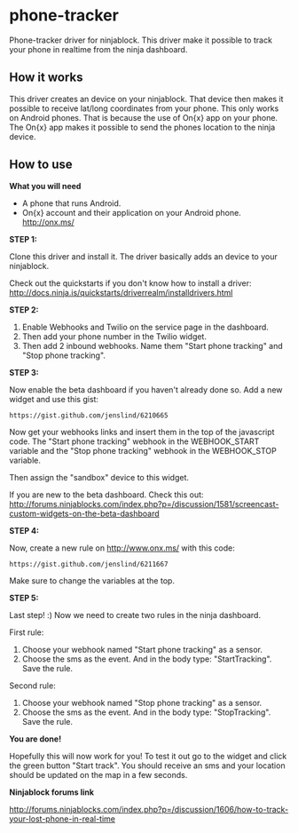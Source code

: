 phone-tracker
=============

Phone-tracker driver for ninjablock.
This driver make it possible to track your phone in realtime from the ninja dashboard.

How it works
--------------
This driver creates an device on your ninjablock. That device then makes it possible to receive lat/long coordinates from your phone.
This only works on Android phones. That is because the use of On{x} app on your phone. The On{x} app makes it possible to send the phones location to the ninja device.

How to use
--------------
**What you will need**
- A phone that runs Android.
- On{x} account and their application on your Android phone. http://onx.ms/

**STEP 1:**

Clone this driver and install it.
The driver basically adds an device to your ninjablock.

Check out the quickstarts if you don't know how to install a driver:
http://docs.ninja.is/quickstarts/driverrealm/installdrivers.html


**STEP 2:**

 1. Enable Webhooks and Twilio on the service page in the dashboard.
 2. Then add your phone number in the Twilio widget.
 3. Then add 2 inbound webhooks. Name them "Start phone tracking" and "Stop phone tracking".


**STEP 3:**

Now enable the beta dashboard if you haven't already done so.
Add a new widget and use this gist:
```
https://gist.github.com/jenslind/6210665
```

Now get your webhooks links and insert them in the top of the javascript code.
The "Start phone tracking" webhook in the WEBHOOK_START variable and the "Stop phone tracking" webhook in the WEBHOOK_STOP variable.

Then assign the "sandbox" device to this widget.

If you are new to the beta dashboard. Check this out:
http://forums.ninjablocks.com/index.php?p=/discussion/1581/screencast-custom-widgets-on-the-beta-dashboard


**STEP 4:**

Now, create a new rule on http://www.onx.ms/ with this code:
```
https://gist.github.com/jenslind/6211667
```
Make sure to change the variables at the top.


**STEP 5:**

Last step! :)
Now we need to create two rules in the ninja dashboard.

First rule:
 1. Choose your webhook named "Start phone tracking" as a sensor.
 2. Choose the sms as the event. And in the body type: "StartTracking".
Save the rule.

Second rule:
 1. Choose your webhook named "Stop phone tracking" as a sensor.
 2. Choose the sms as the event. And in the body type: "StopTracking".
Save the rule.

**You are done!**

Hopefully this will now work for you!
To test it out go to the widget and click the green button "Start track". You should receive an sms and your location should be updated on the map in a few seconds.


**Ninjablock forums link**

http://forums.ninjablocks.com/index.php?p=/discussion/1606/how-to-track-your-lost-phone-in-real-time
